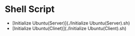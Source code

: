 Shell Script
===

- [Initialize Ubuntu(Server)](./Initialize Ubuntu(Server).sh)
- [Initialize Ubuntu(Clinet)](./Initialize Ubuntu(Client).sh)